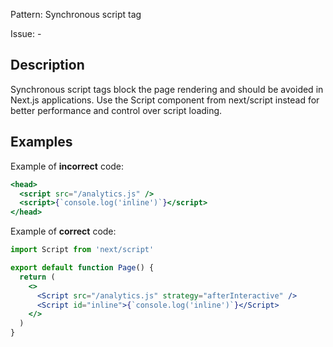 Pattern: Synchronous script tag

Issue: -

## Description

Synchronous script tags block the page rendering and should be avoided in Next.js applications. Use the Script component from next/script instead for better performance and control over script loading.

## Examples

Example of **incorrect** code:
```jsx
<head>
  <script src="/analytics.js" />
  <script>{`console.log('inline')`}</script>
</head>
```

Example of **correct** code:
```jsx
import Script from 'next/script'

export default function Page() {
  return (
    <>
      <Script src="/analytics.js" strategy="afterInteractive" />
      <Script id="inline">{`console.log('inline')`}</Script>
    </>
  )
}
```